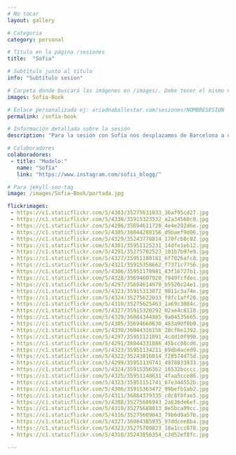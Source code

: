 ```yaml
---
# No tocar
layout: gallery

# Categoria
category: personal

# Título en la página /sesiones
title:  "Sofia"

# Subtítulo junto al título
info: "Subtítulo sesion"

# Carpeta donde buscará las imágenes en /images/. Debe tener el mismo nombre y sin espacios
images: Sofia-Book

# Enlace personalizado ej: ariadnaballestar.com/sesiones/NOMBRESESION
permalink: /sofia-book

# Información detallada sobre la sesión
description: "Para la sesión con Sofía nos desplazamos de Barcelona a un pequeño interior de Reus. Allí hicimos las fotos, con música de fondo y entre risas. Fue un día muy divertido en el que aprendimos a sacarle el máximo partido a un foco improvisado el día anterior."

# Colaboradores
colaboradores:
 - title: "Modelo:"
   name: "Sofía"
   link: "https://www.instagram.com/sofii_blogg/"

# Para jekyll-seo-tag
image: /images/Sofia-Book/portada.jpg

flickrimages:
 - https://c1.staticflickr.com/5/4303/35275631033_36af95cd27.jpg
 - https://c1.staticflickr.com/5/4330/35915323532_a2a34560c0.jpg
 - https://c1.staticflickr.com/5/4296/35694611720_4e4e292d6e.jpg
 - https://c1.staticflickr.com/5/4305/36044288156_d9baef9d06.jpg
 - https://c1.staticflickr.com/5/4329/35243778814_170fcb8c82.jpg
 - https://c1.staticflickr.com/5/4301/35951125231_14dfe1eb12.jpg
 - https://c1.staticflickr.com/5/4291/35275702523_101b7b97e9.jpg
 - https://c1.staticflickr.com/5/4327/35951180181_6f7026afc8.jpg
 - https://c1.staticflickr.com/5/4321/35915358662_f7371c7756.jpg
 - https://c1.staticflickr.com/5/4306/35951178981_83f16727b1.jpg
 - https://c1.staticflickr.com/5/4328/35694607920_f949fcfdec.jpg
 - https://c1.staticflickr.com/5/4297/35694614970_b5520c24e1.jpg
 - https://c1.staticflickr.com/5/4323/35915313072_9811c3a74e.jpg
 - https://c1.staticflickr.com/5/4324/35275622033_f0fc1aff20.jpg
 - https://c1.staticflickr.com/5/4310/35275625463_1a69c3084c.jpg
 - https://c1.staticflickr.com/5/4327/35915320292_02ae4c8118.jpg
 - https://c1.staticflickr.com/5/4329/36084344985_9a04535665.jpg
 - https://c1.staticflickr.com/5/4305/35694660630_483a90f0b0.jpg
 - https://c1.staticflickr.com/5/4330/36044316156_28cf6e1392.jpg
 - https://c1.staticflickr.com/5/4297/35951121091_4cdd10f990.jpg
 - https://c1.staticflickr.com/5/4291/36044331886_45bcc08cd6.jpg
 - https://c1.staticflickr.com/5/4323/35951134211_69db4aced9.jpg
 - https://c1.staticflickr.com/5/4322/35243816014_f28574d75d.jpg
 - https://c1.staticflickr.com/5/4299/35951139741_4978833933.jpg
 - https://c1.staticflickr.com/5/4324/35915356362_16532bcccc.jpg
 - https://c1.staticflickr.com/5/4325/35951148631_4faa5cce86.jpg
 - https://c1.staticflickr.com/5/4323/35951151741_67e344552b.jpg
 - https://c1.staticflickr.com/5/4306/35915363472_99befb1ab2.jpg
 - https://c1.staticflickr.com/5/4311/36084379335_c0c8f8fae5.jpg
 - https://c1.staticflickr.com/5/4308/35275686943_2a636de6ef.jpg
 - https://c1.staticflickr.com/5/4310/35275688013_0e5bca99cc.jpg
 - https://c1.staticflickr.com/5/4316/35275689043_79b6d9a57b.jpg
 - https://c1.staticflickr.com/5/4327/36084385935_97ddcee8ba.jpg
 - https://c1.staticflickr.com/5/4323/35275700823_18a1ccc878.jpg
 - https://c1.staticflickr.com/5/4318/35243856354_c3d52ef8fc.jpg

---
```


